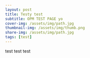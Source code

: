 ```yaml
---
layout: post
title: Testy test
subtitle: OPM TEST PAGE yo
cover-img: /assets/img/path.jpg
thumbnail-img: /assets/img/thumb.png
share-img: /assets/img/path.jpg
tags: [test]
---
```


test test test
